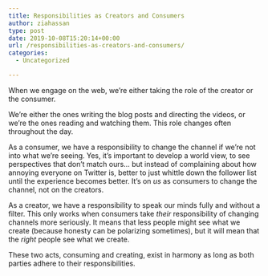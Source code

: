 ```yaml
---
title: Responsibilities as Creators and Consumers
author: ziahassan
type: post
date: 2019-10-08T15:20:14+00:00
url: /responsibilities-as-creators-and-consumers/
categories:
  - Uncategorized

---
```

When we engage on the web, we’re either taking the role of the creator or the consumer.

We’re either the ones writing the blog posts and directing the videos, or we’re the ones reading and watching them. This role changes often throughout the day.

As a consumer, we have a responsibility to change the channel if we’re not into what we’re seeing. Yes, it’s important to develop a world view, to see perspectives that don’t match ours… but instead of complaining about how annoying everyone on Twitter is, better to just whittle down the follower list until the experience becomes better. It’s on _us_ as consumers to change the channel, not on the creators.

As a creator, we have a responsibility to speak our minds fully and without a filter. This only works when consumers take _their_ responsibility of changing channels more seriously. It means that less people might see what we create (because honesty can be polarizing sometimes), but it will mean that the _right_ people see what we create.

These two acts, consuming and creating, exist in harmony as long as both parties adhere to their responsibilities.